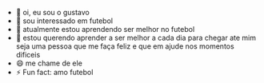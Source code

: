 - 👋 oi, eu sou o gustavo
- 👀 sou interessado em futebol
- 🌱 atualmente estou aprendendo ser melhor no futebol
- 💞️ estou querendo aprender a ser melhor a cada dia 
para chegar ate mim seja uma pessoa que me faça feliz e que em ajude nos momentos dificeis
- 😄 me chame de ele
- ⚡ Fun fact: amo futebol

<!---
gusta-lee-full-deno/gusta-lee-full-deno is a ✨ special ✨ repository because its `README.md` (this file) appears on your GitHub profile.
You can click the Preview link to take a look at your changes.
--->
